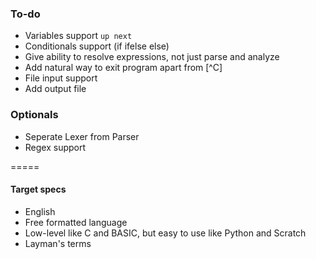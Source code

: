 ### To-do

- Variables support `up next`
- Conditionals support (if ifelse else)
- Give ability to resolve expressions, not just parse and analyze
- Add natural way to exit program apart from [^C]
- File input support
- Add output file

### Optionals
- Seperate Lexer from Parser
- Regex support

=====

#### Target specs

- English
- Free formatted language 
- Low-level like C and BASIC, but easy to use like Python and Scratch
- Layman's terms